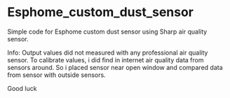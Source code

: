 # Esphome_custom_dust_sensor

Simple code for Esphome custom dust sensor using Sharp air quality sensor.

Info:
Output values did not measured with any professional air quality sensor.
To calibrate values, i did find in internet air quality data from sensors around.
So i placed sensor near open window and compared data from sensor with outside sensors.

Good luck


